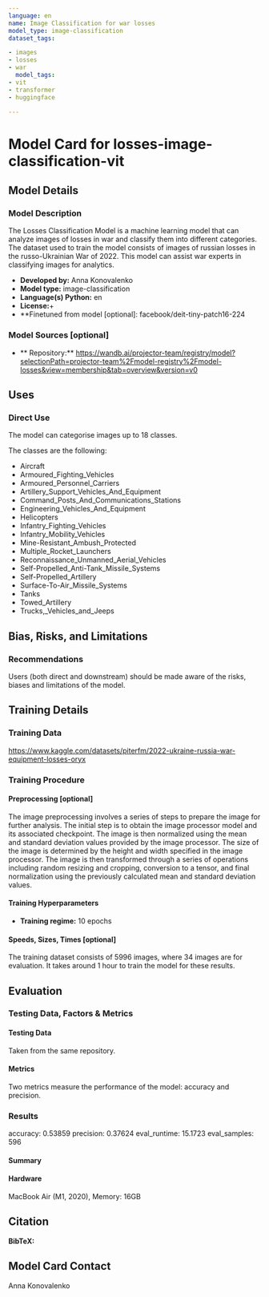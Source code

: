 ```yaml
---
language: en
name: Image Classification for war losses
model_type: image-classification
dataset_tags:

- images
- losses
- war
  model_tags:
- vit
- transformer
- huggingface

---
```


# Model Card for losses-image-classification-vit

<!-- Provide a quick summary of what the model is/does. -->

## Model Details

### Model Description

<!-- Provide a longer summary of what this model is. -->

The Losses Classification Model is a machine learning model that can analyze images of losses in war and classify them
into different categories. The dataset used to train the model consists of images of russian losses in the
russo-Ukrainian War of 2022. This model can assist war experts in classifying images for analytics.

- **Developed by:** Anna Konovalenko
- **Model type:** image-classification
- **Language(s) Python:** en
- **License:**+
- **Finetuned from model [optional]: facebook/deit-tiny-patch16-224

### Model Sources [optional]

<!-- Provide the basic links for the model. -->

- **
  Repository:** https://wandb.ai/projector-team/registry/model?selectionPath=projector-team%2Fmodel-registry%2Fmodel-losses&view=membership&tab=overview&version=v0

## Uses

<!-- Address questions around how the model is intended to be used, including the foreseeable users of the model and those affected by the model. -->

### Direct Use

<!-- This section is for the model use without fine-tuning or plugging into a larger ecosystem/app. -->

The model can categorise images up to 18 classes.

The classes are the following:

- Aircraft
- Armoured_Fighting_Vehicles
- Armoured_Personnel_Carriers
- Artillery_Support_Vehicles_And_Equipment
- Command_Posts_And_Communications_Stations
- Engineering_Vehicles_And_Equipment
- Helicopters
- Infantry_Fighting_Vehicles
- Infantry_Mobility_Vehicles
- Mine-Resistant_Ambush_Protected
- Multiple_Rocket_Launchers
- Reconnaissance_Unmanned_Aerial_Vehicles
- Self-Propelled_Anti-Tank_Missile_Systems
- Self-Propelled_Artillery
- Surface-To-Air_Missile_Systems
- Tanks
- Towed_Artillery
- Trucks,_Vehicles_and_Jeeps

## Bias, Risks, and Limitations

<!-- This section is meant to convey both technical and sociotechnical limitations. -->

### Recommendations

<!-- This section is meant to convey recommendations with respect to the bias, risk, and technical limitations. -->

Users (both direct and downstream) should be made aware of the risks, biases and limitations of the model.

## Training Details

### Training Data

<!-- This should link to a Data Card, perhaps with a short stub of information on what the training data is all about as well as documentation related to data pre-processing or additional filtering. -->

https://www.kaggle.com/datasets/piterfm/2022-ukraine-russia-war-equipment-losses-oryx

### Training Procedure

<!-- This relates heavily to the Technical Specifications. Content here should link to that section when it is relevant to the training procedure. -->

#### Preprocessing [optional]

The image preprocessing involves a series of steps to prepare the image for further analysis. The initial step is to
obtain the image processor model and its associated checkpoint. The image is then normalized using the mean and standard
deviation values provided by the image processor. The size of the image is determined by the height and width specified
in the image processor. The image is then transformed through a series of operations including random resizing and
cropping, conversion to a tensor, and final normalization using the previously calculated mean and standard deviation
values.

#### Training Hyperparameters

- **Training
  regime:** 10
  epochs <!--fp32, fp16 mixed precision, bf16 mixed precision, bf16 non-mixed precision, fp16 non-mixed precision, fp8 mixed precision -->

#### Speeds, Sizes, Times [optional]

The training dataset consists of 5996 images, where 34 images are for evaluation.
It takes around 1 hour to train the model for these results.

## Evaluation

<!-- This section describes the evaluation protocols and provides the results. -->

### Testing Data, Factors & Metrics

#### Testing Data

Taken from the same repository.

#### Metrics

Two metrics measure the performance of the model: accuracy and precision.

### Results

accuracy: 0.53859
precision: 0.37624
eval_runtime: 15.1723
eval_samples: 596

#### Summary

#### Hardware

MacBook Air (M1, 2020), Memory: 16GB

## Citation

<!-- If there is a paper or blog post introducing the model, the APA and Bibtex information for that should go in this section. -->

**BibTeX:**

## Model Card Contact

Anna Konovalenko



